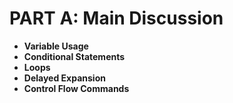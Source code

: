 # PART A: Main Discussion
- **Variable Usage**
- **Conditional Statements**
- **Loops**
- **Delayed Expansion**
- **Control Flow Commands**

